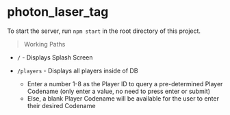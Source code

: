 # photon_laser_tag
To start the server, run `npm start` in the root directory of this project.

>Working Paths

* `/` - Displays Splash Screen

* `/players` - Displays all players inside of DB
    - Enter a number 1-8 as the Player ID to query a pre-determined Player Codename (only enter a value, no need to press enter or submit)
    - Else, a blank Player Codename will be available for the user to enter their desired Codename
